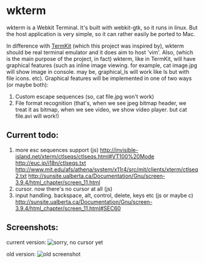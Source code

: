 # wkterm

wkterm is a Webkit Terminal. It's built with webkit-gtk, so it runs in linux. But the host application is very simple, so it can rather easily be ported to Mac.

In difference with [TermKit](https://github.com/unconed/TermKit/) (which this project was inspired by), wkterm should be real terminal emulator and it does aim to host 'vim'. 
Also, (which is the main purpose of the project, in fact) wkterm, like in TermKit, will have graphical features (such as inline image viewing. for example, cat image.jpg will show image in console. may be, graphical_ls will work like ls but with file icons. etc).
Graphical features will be implemented in one of two ways (or maybe both):

1. Custom escape sequences (so, cat file.jpg won't work)
2. File format recognition (that's, when we see jpeg bitmap header, we treat it as bitmap, when we see video, we show video player. but cat file.avi will work!)



## Current todo:
1. more esc sequences support (js)
	http://invisible-island.net/xterm/ctlseqs/ctlseqs.html#VT100%20Mode
	http://euc.jp/i18n/ctlseqs.txt
	http://www.mit.edu/afs/athena/system/x11r4/src/mit/clients/xterm/ctlseq2.txt
	http://sunsite.ualberta.ca/Documentation/Gnu/screen-3.9.4/html_chapter/screen_11.html
2. cursor. now there's no cursor at all (js)
3. input handling. backspace, alt, control, delete, keys etc (js or maybe c)
	http://sunsite.ualberta.ca/Documentation/Gnu/screen-3.9.4/html_chapter/screen_11.html#SEC60

## Screenshots:

current version:
![sorry, no cursor yet](http://clip2net.com/clip/m31984/1306180711-clip-197kb.png)

old version:
![old screenshot](http://clip2net.com/clip/m31984/1306026783-clip-70kb.png)

